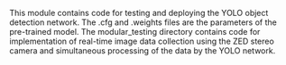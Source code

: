 
This module contains code for testing and deploying the YOLO object detection network. The .cfg and .weights files are the parameters of the pre-trained model. The modular_testing directory contains code for implementation of real-time image data collection using the ZED stereo camera and simultaneous processing of the data by the YOLO network.
